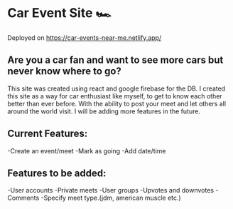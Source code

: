 # Car Event Site 🏎
Deployed on https://car-events-near-me.netlify.app/
## Are you a car fan and want to see more cars but never know where to go?

This site was created using react and google firebase for the DB. I created this site as a way for car enthusiast like myself, to get to know each other better than ever before. With the ability to post your meet and let others all around the world visit. I will be adding more features in the future.


## Current Features:
-Create an event/meet 
-Mark as going 
-Add date/time


## Features to be added:
-User accounts
-Private meets
-User groups
-Upvotes and downvotes
-Comments
-Specify meet type.(jdm, american muscle etc.)

